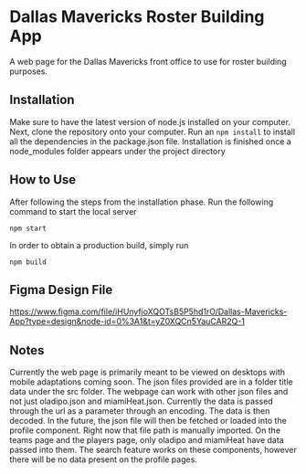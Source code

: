 # Dallas Mavericks Roster Building App
A web page for the Dallas Mavericks front office to use for roster building purposes.

## Installation
Make sure to have the latest version of node.js installed on your computer. Next, clone the repository onto your computer. Run an ```npm install``` to install all the dependencies in the package.json file. Installation is finished once a node_modules folder appears under the project directory

## How to Use
After following the steps from the installation phase. Run the following command to start the local server
```
npm start
```
In order to obtain a production build, simply run
```
npm build
```

## Figma Design File
https://www.figma.com/file/iHUnyfjoXQOTsB5P5hd1rO/Dallas-Mavericks-App?type=design&node-id=0%3A1&t=yZ0XQCn5YauCAR2Q-1

## Notes
Currently the web page is primarily meant to be viewed on desktops with mobile adaptations coming soon. The json files provided are in a folder title data under the src folder. The webpage can work with other json files and not just oladipo.json and miamiHeat.json. Currently the data is passed through the url as a parameter through an encoding. The data is then decoded. In the future, the json file will then be fetched or loaded into the profile component. Right now that file path is manually imported. On the teams page and the players page, only oladipo and miamiHeat have data passed into them. The search feature works on these components, however there will be no data present on the profile pages.